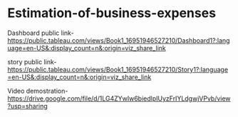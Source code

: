 # Estimation-of-business-expenses



Dashboard public link-https://public.tableau.com/views/Book1_16951946527210/Dashboard1?:language=en-US&:display_count=n&:origin=viz_share_link


story public link-https://public.tableau.com/views/Book1_16951946527210/Story1?:language=en-US&:display_count=n&:origin=viz_share_link



Video demostration-https://drive.google.com/file/d/1LG4ZYwIw6biedlpIUyzFrIYLdgwjVPvb/view?usp=sharing
